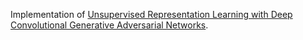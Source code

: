 Implementation of [Unsupervised Representation Learning with Deep Convolutional Generative Adversarial Networks](https://arxiv.org/abs/1511.06434).

